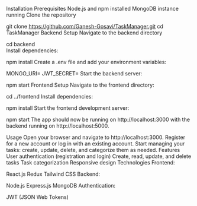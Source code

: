 Installation
Prerequisites
Node.js and npm installed
MongoDB instance running
Clone the repository


git clone https://github.com/Ganesh-Gosavi/TaskManager.git
cd TaskManager
Backend Setup
Navigate to the backend directory      



cd backend     
Install dependencies:


npm install
Create a .env file and add your environment variables:


MONGO_URI=<your-mongodb-uri>
JWT_SECRET=<your-jwt-secret>
Start the backend server:

npm start
Frontend Setup
Navigate to the frontend directory:


cd ../frontend
Install dependencies:


npm install
Start the frontend development server:

npm start
The app should now be running on http://localhost:3000 with the backend running on http://localhost:5000.

Usage
Open your browser and navigate to http://localhost:3000.
Register for a new account or log in with an existing account.
Start managing your tasks: create, update, delete, and categorize them as needed.
Features
User authentication (registration and login)
Create, read, update, and delete tasks
Task categorization
Responsive design
Technologies
Frontend:

React.js
Redux
Tailwind CSS
Backend:

Node.js
Express.js
MongoDB
Authentication:

JWT (JSON Web Tokens)

